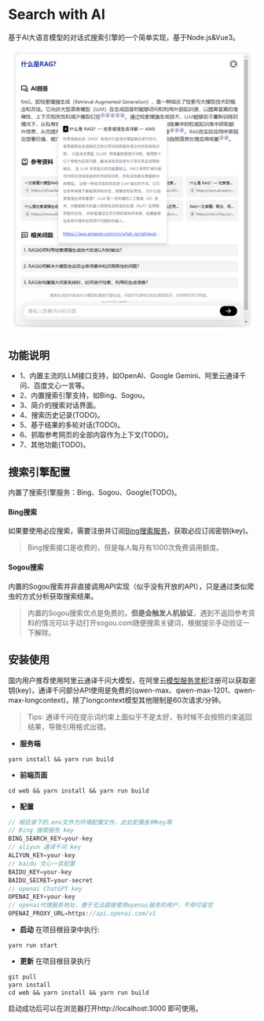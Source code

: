 # Search with AI
基于AI大语言模型的对话式搜索引擎的一个简单实现，基于Node.js&Vue3。
<div class="center">
 <img src="./screenshot.jpg" alt="Search with AI" />
</div>
<style>
  div.center {
    text-align: center;
  }
</style>

## 功能说明
* 1、内置主流的LLM接口支持，如OpenAI、Google Gemini、阿里云通译千问、百度文心一言等。
* 2、内置搜索引擎支持，如Bing、Sogou。
* 3、简介的搜索对话界面。
* 4、搜索历史记录(TODO)。
* 5、基于结果的多轮对话(TODO)。
* 6、抓取参考网页的全部内容作为上下文(TODO)。
* 7、其他功能(TODO)。

## 搜索引擎配置
内置了搜索引擎服务：Bing、Sogou、Google(TODO)。

#### Bing搜索
如果要使用必应搜索，需要注册并订阅[Bing搜索服务](https://www.microsoft.com/en-us/bing/apis/bing-web-search-api)，获取必应订阅密钥(key)。

> Bing搜索接口是收费的，但是每人每月有1000次免费调用额度。

#### Sogou搜索
内置的Sogou搜索并非直接调用API实现（似乎没有开放的API），只是通过类似爬虫的方式分析获取搜索结果。
> 内置的Sogou搜索优点是免费的，**但是会触发人机验证**，遇到不返回参考资料的情况可以手动打开sogou.com随便搜索关键词，根据提示手动验证一下解除。

## 安装使用

国内用户推荐使用阿里云通译千问大模型，在阿里云[模型服务灵积](https://dashscope.aliyun.com/)注册可以获取密钥(key)，通译千问部分API使用是免费的(qwen-max、qwen-max-1201、qwen-max-longcontext)，除了longcontext模型其他限制是60次请求/分钟。

> Tips: 通译千问在提示词约束上面似乎不是太好，有时候不会按照约束返回结果，导致引用格式出错。

* **服务端**
```shell
yarn install && yarn run build
```

* **前端页面**
```shell
cd web && yarn install && yarn run build
```

* **配置**
```ts
// 根目录下的.env文件为环境配置文件，此处配置各种key等
// Bing 搜索服务 key
BING_SEARCH_KEY=your-key
// aliyun 通译千问 key
ALIYUN_KEY=your-key
// baidu 文心一言配置 
BAIDU_KEY=your-key
BAIDU_SECRET=your-secret
// openai ChatGPT key
OPENAI_KEY=your-key
// openai代理服务地址，便于无法直接使用openai服务的用户，不用可留空
OPENAI_PROXY_URL=https://api.openai.com/v1
```

* **启动**
在项目根目录中执行:
```shell
yarn run start 
```

* **更新**
在项目根目录执行
```shell
git pull
yarn install
cd web && yarn install && yarn run build
```

启动成功后可以在浏览器打开http://localhost:3000 即可使用。
